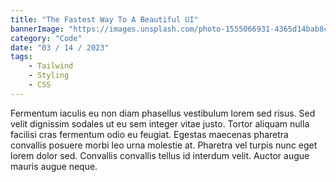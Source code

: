 ```yaml
---
title: "The Fastest Way To A Beautiful UI"
bannerImage: "https://images.unsplash.com/photo-1555066931-4365d14bab8c"
category: "Code"
date: "03 / 14 / 2023"
tags:
    - Tailwind
    - Styling
    - CSS
---
```


Fermentum iaculis eu non diam phasellus vestibulum lorem sed risus. Sed velit dignissim sodales ut eu sem integer vitae justo. Tortor aliquam nulla facilisi cras fermentum odio eu feugiat. Egestas maecenas pharetra convallis posuere morbi leo urna molestie at. Pharetra vel turpis nunc eget lorem dolor sed. Convallis convallis tellus id interdum velit. Auctor augue mauris augue neque.